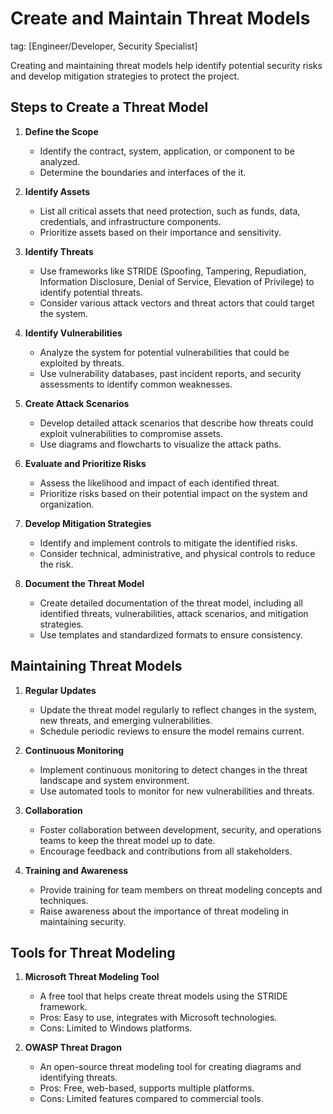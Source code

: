 # Create and Maintain Threat Models
tag: [Engineer/Developer, Security Specialist]

Creating and maintaining threat models help identify potential security risks and develop mitigation strategies to protect the project.

## Steps to Create a Threat Model

1. **Define the Scope**
   - Identify the contract, system, application, or component to be analyzed.
   - Determine the boundaries and interfaces of the it.

2. **Identify Assets**
   - List all critical assets that need protection, such as funds, data, credentials, and infrastructure components.
   - Prioritize assets based on their importance and sensitivity.

3. **Identify Threats**
   - Use frameworks like STRIDE (Spoofing, Tampering, Repudiation, Information Disclosure, Denial of Service, Elevation of Privilege) to identify potential threats.
   - Consider various attack vectors and threat actors that could target the system.

4. **Identify Vulnerabilities**
   - Analyze the system for potential vulnerabilities that could be exploited by threats.
   - Use vulnerability databases, past incident reports, and security assessments to identify common weaknesses.

5. **Create Attack Scenarios**
   - Develop detailed attack scenarios that describe how threats could exploit vulnerabilities to compromise assets.
   - Use diagrams and flowcharts to visualize the attack paths.

6. **Evaluate and Prioritize Risks**
   - Assess the likelihood and impact of each identified threat.
   - Prioritize risks based on their potential impact on the system and organization.

7. **Develop Mitigation Strategies**
   - Identify and implement controls to mitigate the identified risks.
   - Consider technical, administrative, and physical controls to reduce the risk.

8. **Document the Threat Model**
   - Create detailed documentation of the threat model, including all identified threats, vulnerabilities, attack scenarios, and mitigation strategies.
   - Use templates and standardized formats to ensure consistency.

## Maintaining Threat Models

1. **Regular Updates**
   - Update the threat model regularly to reflect changes in the system, new threats, and emerging vulnerabilities.
   - Schedule periodic reviews to ensure the model remains current.

2. **Continuous Monitoring**
   - Implement continuous monitoring to detect changes in the threat landscape and system environment.
   - Use automated tools to monitor for new vulnerabilities and threats.

3. **Collaboration**
   - Foster collaboration between development, security, and operations teams to keep the threat model up to date.
   - Encourage feedback and contributions from all stakeholders.

4. **Training and Awareness**
   - Provide training for team members on threat modeling concepts and techniques.
   - Raise awareness about the importance of threat modeling in maintaining security.

## Tools for Threat Modeling

1. **Microsoft Threat Modeling Tool**
   - A free tool that helps create threat models using the STRIDE framework.
   - Pros: Easy to use, integrates with Microsoft technologies.
   - Cons: Limited to Windows platforms.

2. **OWASP Threat Dragon**
   - An open-source threat modeling tool for creating diagrams and identifying threats.
   - Pros: Free, web-based, supports multiple platforms.
   - Cons: Limited features compared to commercial tools.
